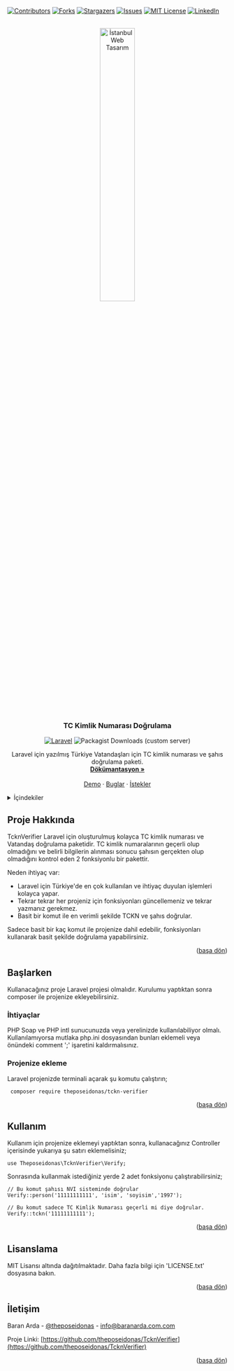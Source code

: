 <a name="readme-top"></a>
[![Contributors][contributors-shield]][contributors-url]
[![Forks][forks-shield]][forks-url]
[![Stargazers][stars-shield]][stars-url]
[![Issues][issues-shield]][issues-url]
[![MIT License][license-shield]][license-url]
[![LinkedIn][linkedin-shield]][linkedin-url]




<!-- PROJECT LOGO -->
<br />
<div align="center">
  <a href="https://istanbulwebtasarim.pro">
    <img src="https://istanbulwebtasarim.pro/images/istanbul-web-tasarim-logo.webp" alt="İstanbul Web Tasarım" style="width: 40%">
  </a>

<h3 align="center">TC Kimlik Numarası Doğrulama</h3>

[![Laravel][Laravel.com]][Laravel-url]
![Packagist Downloads (custom server)][downloads-url]


  <p align="center">
    Laravel için yazılmış Türkiye Vatandaşları için TC kimlik numarası ve şahıs doğrulama paketi.
    <br />
    <a href="https://github.com/theposeidonas/TcknVerifier"><strong>Dökümantasyon »</strong></a>
    <br />
    <br />
    <a href="https://github.com/theposeidonas/TcknVerifier">Demo</a>
    ·
    <a href="https://github.com/theposeidonas/TcknVerifier/issues">Buglar</a>
    ·
    <a href="https://github.com/theposeidonas/TcknVerifier/issues">İstekler</a>
  </p>
</div>



<!-- TABLE OF CONTENTS -->
<details>
  <summary>İçindekiler</summary>
  <ol>
    <li>
      <a href="#about-the-project">Proje Hakkında</a>
    </li>
    <li>
      <a href="#getting-started">Başlarken</a>
      <ul>
        <li><a href="#prerequisites">İhtiyaçlar</a></li>
        <li><a href="#installation">Projenize Ekleme</a></li>
      </ul>
    </li>
    <li><a href="#usage">Kullanım</a></li>
    <li><a href="#license">Lisans</a></li>
    <li><a href="#contact">İletişim</a></li>
  </ol>
</details>



<!-- ABOUT THE PROJECT -->
## Proje Hakkında

TcknVerifier Laravel için oluşturulmuş kolayca TC kimlik numarası ve Vatandaş doğrulama paketidir. TC kimlik numaralarının geçerli olup olmadığını ve belirli bilgilerin alınması sonucu şahısın gerçekten olup olmadığını kontrol eden 2 fonksiyonlu bir pakettir.

Neden ihtiyaç var:
* Laravel için Türkiye'de en çok kullanılan ve ihtiyaç duyulan işlemleri kolayca yapar.
* Tekrar tekrar her projeniz için fonksiyonları güncellemeniz ve tekrar yazmanız gerekmez.
* Basit bir komut ile en verimli şekilde TCKN ve şahıs doğrular.

Sadece basit bir kaç komut ile projenize dahil edebilir, fonksiyonları kullanarak basit şekilde doğrulama yapabilirsiniz.

<p align="right">(<a href="#readme-top">başa dön</a>)</p>




<!-- GETTING STARTED -->
## Başlarken

Kullanacağınız proje Laravel projesi olmalıdır. Kurulumu yaptıktan sonra composer ile projenize ekleyebilirsiniz.

### İhtiyaçlar

PHP Soap ve PHP intl sunucunuzda veya yerelinizde kullanılabiliyor olmalı. Kullanılamıyorsa mutlaka php.ini dosyasından bunları eklemeli veya önündeki comment ';' işaretini kaldırmalısınız.

### Projenize ekleme

Laravel projenizde terminali açarak şu komutu çalıştırın;
   ```
    composer require theposeidonas/tckn-verifier
   ```

<p align="right">(<a href="#readme-top">başa dön</a>)</p>

<!-- USAGE EXAMPLES -->
## Kullanım

Kullanım için projenize eklemeyi yaptıktan sonra, kullanacağınız Controller içerisinde yukarıya şu satırı eklemelisiniz;
 ```
use Theposeidonas\TcknVerifier\Verify;
  ```

Sonrasında kullanmak istediğiniz yerde 2 adet fonksiyonu çalıştırabilirsiniz;

 ```
 // Bu komut şahısı NVI sisteminde doğrular
 Verify::person('11111111111', 'isim', 'soyisim','1997');
 
 // Bu komut sadece TC Kimlik Numarası geçerli mi diye doğrular.
 Verify::tckn('11111111111');
  ```

<p align="right">(<a href="#readme-top">başa dön</a>)</p>

<!-- LICENSE -->
## Lisanslama

MIT Lisansı altında dağıtılmaktadır. Daha fazla bilgi için 'LICENSE.txt' dosyasına bakın.

<p align="right">(<a href="#readme-top">başa dön</a>)</p>



<!-- CONTACT -->
## İletişim

Baran Arda - [@theposeidonas](https://twitter.com/theposeidonas) - info@baranarda.com.com

Proje Linki: [https://github.com/theposeidonas/TcknVerifier](https://github.com/theposeidonas/TcknVerifier)

<p align="right">(<a href="#readme-top">başa dön</a>)</p>


<!-- MARKDOWN LINKS & IMAGES -->
<!-- https://www.markdownguide.org/basic-syntax/#reference-style-links -->
[contributors-shield]: https://img.shields.io/github/contributors/theposeidonas/TcknVerifier.svg?style=for-the-badge
[contributors-url]: https://github.com/theposeidonas/TcknVerifier/graphs/contributors
[forks-shield]: https://img.shields.io/github/forks/theposeidonas/TcknVerifier.svg?style=for-the-badge
[forks-url]: https://github.com/theposeidonas/TcknVerifier/network/members
[stars-shield]: https://img.shields.io/github/stars/theposeidonas/TcknVerifier.svg?style=for-the-badge
[stars-url]: https://github.com/theposeidonas/TcknVerifier/stargazers
[issues-shield]: https://img.shields.io/github/issues/theposeidonas/TcknVerifier.svg?style=for-the-badge
[issues-url]: https://github.com/theposeidonas/TcknVerifier/issues
[license-shield]: https://img.shields.io/github/license/theposeidonas/TcknVerifier.svg?style=for-the-badge
[license-url]: https://github.com/theposeidonas/TcknVerifier/blob/master/LICENSE.txt
[linkedin-shield]: https://img.shields.io/badge/-LinkedIn-black.svg?style=for-the-badge&logo=linkedin&colorB=555
[linkedin-url]: https://www.linkedin.com/in/theposeidonas/
[Laravel.com]: https://img.shields.io/badge/Laravel-FF2D20?style=for-the-badge&logo=laravel&logoColor=white
[Laravel-url]: https://laravel.com
[downloads-url]: https://img.shields.io/packagist/dt/theposeidonas/tckn-verifier?style=for-the-badge&color=007ec6